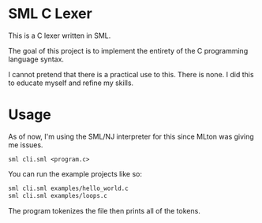 # SML C Lexer

This is a C lexer written in SML.

The goal of this project is to implement the entirety of the C
programming language syntax.

I cannot pretend that there is a practical use to this. There is
none. I did this to educate myself and refine my skills.

# Usage

As of now, I'm using the SML/NJ interpreter for this since MLton
was giving me issues.

`sml cli.sml <program.c>`

You can run the example projects like so:
```bash
sml cli.sml examples/hello_world.c
sml cli.sml examples/loops.c
```

The program tokenizes the file then prints all of the tokens.
